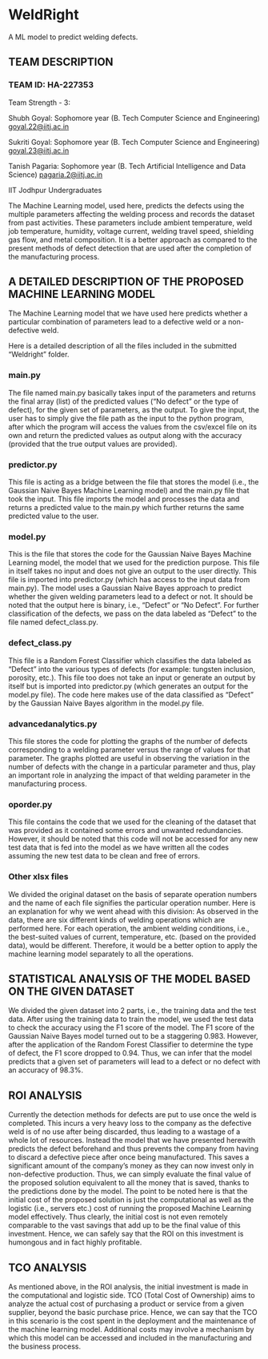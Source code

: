 # WeldRight
A ML model to predict welding defects.

## TEAM DESCRIPTION
### TEAM ID: HA-227353
Team Strength - 3:

Shubh Goyal: Sophomore year (B. Tech Computer Science and Engineering)
goyal.22@iitj.ac.in

Sukriti Goyal: Sophomore year (B. Tech Computer Science and Engineering)
goyal.23@iitj.ac.in

Tanish Pagaria: Sophomore year (B. Tech Artificial Intelligence and Data Science)
pagaria.2@iitj.ac.in

IIT Jodhpur Undergraduates

The Machine Learning model, used here, predicts the defects using the multiple parameters affecting the welding process and records the dataset from past activities. These parameters include ambient temperature, weld job temperature, humidity, voltage current, welding travel speed, shielding gas flow, and metal composition. It is a better approach as compared to the present methods of defect detection that are used after the completion of the manufacturing process.


## A DETAILED DESCRIPTION OF THE PROPOSED MACHINE LEARNING MODEL 

The Machine Learning model that we have used here predicts whether a particular combination of parameters lead to a defective weld or a non-defective weld.

Here is a detailed description of all the files included in the submitted “Weldright” folder.

### main.py

The file named main.py basically takes input of the parameters and returns the final array (list) of the predicted values (“No defect” or the type of defect), for the given set of parameters, as the output.
To give the input, the user has to simply give the file path as the input to the python program, after which the program will access the values from the csv/excel file on its own and return the predicted values as output along with the accuracy (provided that the true output values are provided).



### predictor.py

This file is acting as a bridge between the file that stores the model (i.e., the Gaussian Naive Bayes Machine Learning model) and the main.py file that took the input. This file imports the model and processes the data and returns a predicted value to the main.py which further returns the same predicted value to the user.


### model.py

This is the file that stores the code for the Gaussian Naive Bayes Machine Learning model, the model that we used for the prediction purpose. This file in itself takes no input and does not give an output to the user directly. This file is imported into predictor.py (which has access to the input data from main.py). The model uses a Gaussian Naive Bayes approach to predict whether the given welding parameters lead to a defect or not. It should be noted that the output here is binary, i.e., “Defect” or “No Defect”. For further classification of the defects, we pass on the data labeled as “Defect” to the file named defect_class.py.


### defect_class.py

This file is a Random Forest Classifier which classifies the data labeled as “Defect” into the various types of defects (for example: tungsten inclusion, porosity, etc.). This file too does not take an input or generate an output by itself but is imported into predictor.py (which generates an output for the model.py file). The code here makes use of the data classified as “Defect” by the Gaussian Naive Bayes algorithm in the model.py file.


### advancedanalytics.py

This file stores the code for plotting the graphs of the number of defects corresponding to a welding parameter versus the range of values for that parameter. The graphs plotted are useful in observing the variation in the number of defects with the change in a particular parameter and thus, play an important role in analyzing the impact of that welding parameter in the manufacturing process.


### oporder.py

This file contains the code that we used for the cleaning of the dataset that was provided as it contained some errors and unwanted redundancies. However, it should be noted that this code will not be accessed for any new test data that is fed into the model as we have written all the codes assuming the new test data to be clean and free of errors.

### Other xlsx files

We divided the original dataset on the basis of separate operation numbers and the name of each file signifies the particular operation number. 
Here is an explanation for why we went ahead with this division: As observed in the data, there are six different kinds of welding operations which are performed here. For each operation, the ambient welding conditions, i.e., the best-suited values of current, temperature, etc. (based on the provided data), would be different. Therefore, it would be a better option to apply the machine learning model separately to all the operations.


## STATISTICAL ANALYSIS OF THE MODEL BASED ON THE GIVEN DATASET

We divided the given dataset into 2 parts, i.e., the training data and the test data. After using the training data to train the model, we used the test data to check the accuracy using the F1 score of the model. 
The F1 score of the Gaussian Naive Bayes model turned out to be a staggering 0.983.
However, after the application of the Random Forest Classifier to determine the type of defect, the F1 score dropped to 0.94.
Thus, we can infer that the model predicts that a given set of parameters will lead to a defect or no defect with an accuracy of 98.3%.


## ROI ANALYSIS

Currently the detection methods for defects are put to use once the weld is completed. This incurs a very heavy loss to the company as the defective weld is of no use after being discarded, thus leading to a wastage of a whole lot of resources. Instead the model that we have presented herewith predicts the defect beforehand and thus prevents the company from having to discard a defective piece after once being manufactured. This saves a significant amount of the company’s money as they can now invest only in non-defective production. Thus, we can simply evaluate the final value of the proposed solution equivalent to all the money that is saved, thanks to the predictions done by the model. The point to be noted here is that the initial cost of the proposed solution is just the computational as well as the logistic (i.e., servers etc.) cost of running the proposed Machine Learning model effectively. 
Thus clearly, the initial cost is not even remotely comparable to the vast savings that add up to be the final value of this investment. 
Hence, we can safely say that the ROI on this investment is humongous and in fact highly profitable.


## TCO ANALYSIS

As mentioned above, in the ROI analysis, the initial investment is made in the computational and logistic side. TCO (Total Cost of Ownership) aims to analyze the actual cost of purchasing a product or service from a given supplier, beyond the basic purchase price. Hence, we can say that the TCO in this scenario is the cost spent in the deployment and the maintenance of the machine learning model. Additional costs may involve a mechanism by which this model can be accessed and included in the manufacturing and the business process.


